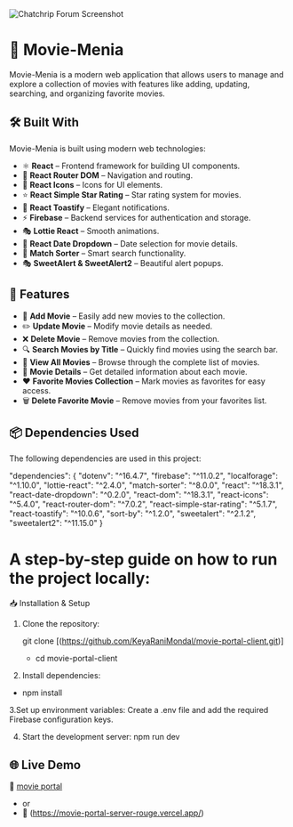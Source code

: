 

<img class="screenshot" src="https://github.com/user-attachments/assets/ab344dc0-5f55-4342-bde5-0ca0119a9f69" alt="Chatchrip Forum Screenshot">



# 🎦 Movie-Menia

Movie-Menia is a modern web application that allows users to manage and explore a collection of movies with features like adding, updating, searching, and organizing favorite movies.

## 🛠 Built With

Movie-Menia is built using modern web technologies:

- ⚛️ **React** – Frontend framework for building UI components.
- 🔄 **React Router DOM** – Navigation and routing.
- 🎨 **React Icons** – Icons for UI elements.
- ⭐ **React Simple Star Rating** – Star rating system for movies.
- 🔔 **React Toastify** – Elegant notifications.
- ⚡ **Firebase** – Backend services for authentication and storage.
- 🎭 **Lottie React** – Smooth animations.
- 📅 **React Date Dropdown** – Date selection for movie details.
- 📌 **Match Sorter** – Smart search functionality.
- 🎭 **SweetAlert & SweetAlert2** – Beautiful alert popups.

 ## 🚀 Features

- 🎥 **Add Movie** – Easily add new movies to the collection.
- ✏️ **Update Movie** – Modify movie details as needed.
- ❌ **Delete Movie** – Remove movies from the collection.
- 🔍 **Search Movies by Title** – Quickly find movies using the search bar.
- 📜 **View All Movies** – Browse through the complete list of movies.
- 📄 **Movie Details** – Get detailed information about each movie.
- ❤️ **Favorite Movies Collection** – Mark movies as favorites for easy access.
- 🗑 **Delete Favorite Movie** – Remove movies from your favorites list.

## 📦 Dependencies Used

The following dependencies are used in this project:

"dependencies": {
  "dotenv": "^16.4.7",
  "firebase": "^11.0.2",
  "localforage": "^1.10.0",
  "lottie-react": "^2.4.0",
  "match-sorter": "^8.0.0",
  "react": "^18.3.1",
  "react-date-dropdown": "^0.2.0",
  "react-dom": "^18.3.1",
  "react-icons": "^5.4.0",
  "react-router-dom": "^7.0.2",
  "react-simple-star-rating": "^5.1.7",
  "react-toastify": "^10.0.6",
  "sort-by": "^1.2.0",
  "sweetalert": "^2.1.2",
  "sweetalert2": "^11.15.0"
}

# A step-by-step guide on how to run the project locally:
📥 Installation & Setup

1. Clone the repository:

   git clone [(https://github.com/KeyaRaniMondal/movie-portal-client.git)]
   - cd movie-portal-client

2. Install dependencies:
- npm install

3.Set up environment variables:
Create a .env file and add the required Firebase configuration keys.

4. Start the development server:
    npm run dev

## 🌐 Live Demo
🔗 [movie portal]( https://movie-4dfed.web.app)
- or
- 🔗 (https://movie-portal-server-rouge.vercel.app/)


